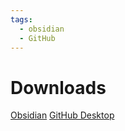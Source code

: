 ```yaml
---
tags:
  - obsidian
  - GitHub
---
```

# Downloads
[Obsidian](https://obsidian.md/download)
[GitHub Desktop]()